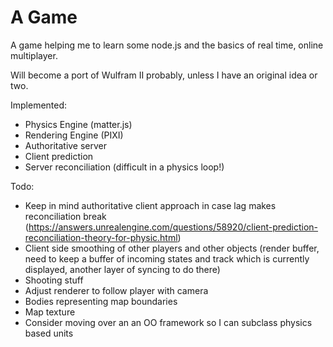 # A Game

A game helping me to learn some node.js and the basics of real time, online multiplayer.

Will become a port of Wulfram II probably, unless I have an original idea or two.

Implemented:
* Physics Engine (matter.js)
* Rendering Engine (PIXI)
* Authoritative server
* Client prediction
* Server reconciliation (difficult in a physics loop!)

Todo:
* Keep in mind authoritative client approach in case lag makes reconciliation break (https://answers.unrealengine.com/questions/58920/client-prediction-reconciliation-theory-for-physic.html)
* Client side smoothing of other players and other objects (render buffer, need to keep a buffer of incoming states and track which is currently displayed, another layer of syncing to do there)
* Shooting stuff
* Adjust renderer to follow player with camera
* Bodies representing map boundaries
* Map texture
* Consider moving over an an OO framework so I can subclass physics based units

